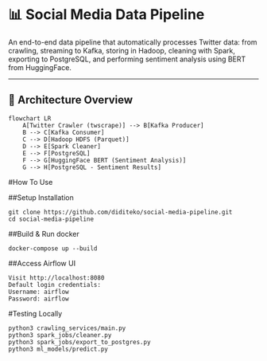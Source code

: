 # 📊 Social Media Data Pipeline

An end-to-end data pipeline that automatically processes Twitter data: from crawling, streaming to Kafka, storing in Hadoop, cleaning with Spark, exporting to PostgreSQL, and performing sentiment analysis using BERT from HuggingFace.

---

## 🚀 Architecture Overview

```mermaid
flowchart LR
    A[Twitter Crawler (twscrape)] --> B[Kafka Producer]
    B --> C[Kafka Consumer]
    C --> D[Hadoop HDFS (Parquet)]
    D --> E[Spark Cleaner]
    E --> F[PostgreSQL]
    F --> G[HuggingFace BERT (Sentiment Analysis)]
    G --> H[PostgreSQL - Sentiment Results]
```
#How To Use

##Setup Installation
```
git clone https://github.com/diditeko/social-media-pipeline.git
cd social-media-pipeline
```
##Build & Run docker
```
docker-compose up --build
```

##Access Airflow UI
```
Visit http://localhost:8080
Default login credentials:
Username: airflow
Password: airflow
```

#Testing Locally
```
python3 crawling_services/main.py
python3 spark_jobs/cleaner.py
python3 spark_jobs/export_to_postgres.py
python3 ml_models/predict.py
```